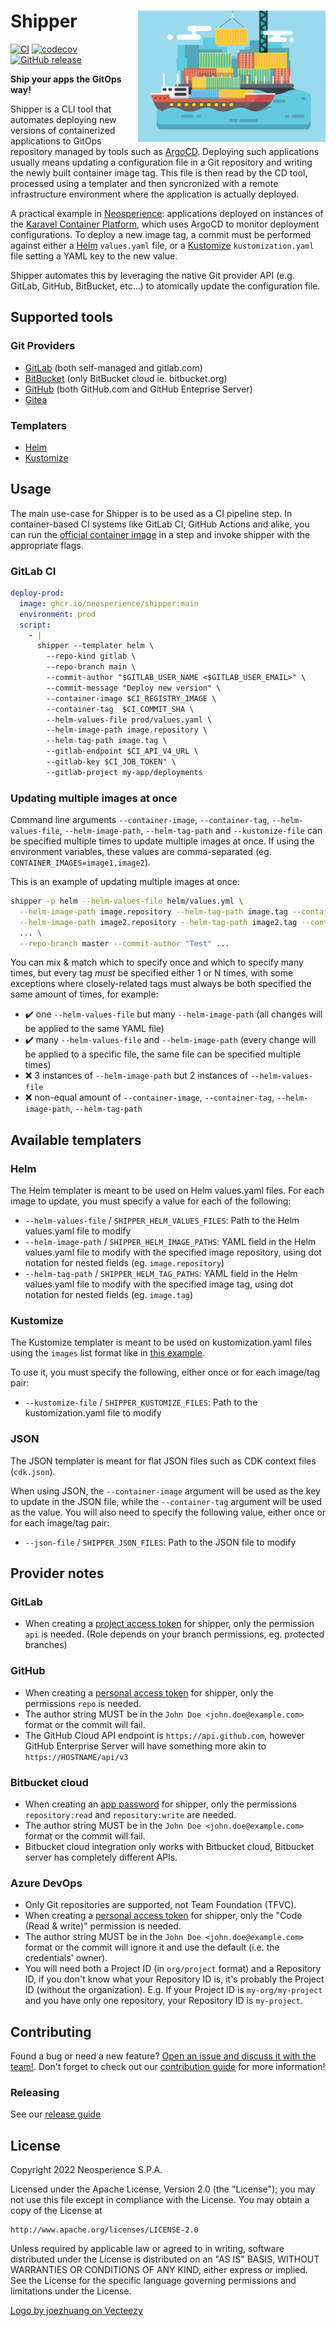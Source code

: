 # Shipper <img align="right" width=300 src="logo.webp">

[![CI](https://github.com/Neosperience/shipper/actions/workflows/main.yaml/badge.svg)](https://github.com/Neosperience/shipper/actions/workflows/main.yaml)
[![codecov](https://codecov.io/gh/Neosperience/shipper/branch/main/graph/badge.svg?token=DZMN03DYDR)](https://codecov.io/gh/Neosperience/shipper)
[![GitHub release](https://img.shields.io/github/v/release/neosperience/shipper?include_prereleases)](https://github.com/Neosperience/shipper/releases)

**Ship your apps the GitOps way!**

Shipper is a CLI tool that automates deploying new versions of containerized applications to GitOps repository managed by tools such as [ArgoCD]. Deploying such applications usually means updating a configuration file in a Git repository and writing the newly built container image tag. This file is then read by the CD tool, processed using a templater and then syncronized with a remote infrastructure environment where the application is actually deployed.

A practical example in [Neosperience]: applications deployed on instances of the [Karavel Container Platform], which uses ArgoCD to monitor deployment configurations. To deploy a new image tag, a commit must be performed against either a [Helm] `values.yaml` file, or a [Kustomize] `kustomization.yaml` file setting a YAML key to the new value.

Shipper automates this by leveraging the native Git provider API (e.g. GitLab, GitHub, BitBucket, etc...) to atomically update the configuration file.

## Supported tools

### Git Providers

- [GitLab] (both self-managed and gitlab.com)
- [BitBucket] (only BitBucket cloud ie. bitbucket.org)
- [GitHub] (both GitHub.com and GitHub Enteprise Server)
- [Gitea]

### Templaters

- [Helm]
- [Kustomize]

## Usage

The main use-case for Shipper is to be used as a CI pipeline step. In container-based CI systems like GitLab CI, GitHub Actions and alike, you can run the [official container image](https://github.com/Neosperience/shipper/pkgs/container/shipper) in a step and invoke shipper with the appropriate flags.

### GitLab CI

```yaml
deploy-prod:
  image: ghcr.io/neosperience/shipper:main
  environment: prod
  script:
    - |
      shipper --templater helm \
        --repo-kind gitlab \
        --repo-branch main \
        --commit-author "$GITLAB_USER_NAME <$GITLAB_USER_EMAIL>" \
        --commit-message "Deploy new version" \
        --container-image $CI_REGISTRY_IMAGE \
        --container-tag  $CI_COMMIT_SHA \
        --helm-values-file prod/values.yaml \
        --helm-image-path image.repository \
        --helm-tag-path image.tag \
        --gitlab-endpoint $CI_API_V4_URL \
        --gitlab-key $CI_JOB_TOKEN" \
        --gitlab-project my-app/deployments
```

### Updating multiple images at once

Command line arguments `--container-image`, `--container-tag`, `--helm-values-file`, `--helm-image-path`, `--helm-tag-path` and `--kustomize-file` can be specified multiple times to update multiple images at once. If using the environment variables, these values are comma-separated (eg. `CONTAINER_IMAGES=image1,image2`).

This is an example of updating multiple images at once:

```bash
shipper -p helm --helm-values-file helm/values.yml \
  --helm-image-path image.repository --helm-tag-path image.tag --container-image img1 --container-tag tag1 \
  --helm-image-path image2.repository --helm-tag-path image2.tag --container-image img2 --container-tag tag2 \
  ... \
  --repo-branch master --commit-author "Test" ...
```

You can mix & match which to specify once and which to specify many times, but every tag *must* be specified either 1 or N times, with some exceptions where closely-related tags must always be both specified the same amount of times, for example:

- ✔️ one `--helm-values-file` but many `--helm-image-path` (all changes will be applied to the same YAML file)
- ✔️ many `--helm-values-file` and `--helm-image-path` (every change will be applied to a specific file, the same file can be specified multiple times)
- ❌ 3 instances of `--helm-image-path` but 2 instances of `--helm-values-file`
- ❌ non-equal amount of `--container-image`, `--container-tag`, `--helm-image-path`, `--helm-tag-path`

## Available templaters

### Helm

The Helm templater is meant to be used on Helm values.yaml files. For each image to update, you must specify a value for each of the following:

 - `--helm-values-file` / `SHIPPER_HELM_VALUES_FILES`: Path to the Helm values.yaml file to modify
 - `--helm-image-path` / `SHIPPER_HELM_IMAGE_PATHS`: YAML field in the Helm values.yaml file to modify with the specified image repository, using dot notation for nested fields (eg. `image.repository`)
 - `--helm-tag-path` / `SHIPPER_HELM_TAG_PATHS`: YAML field in the Helm values.yaml file to modify with the specified image tag, using dot notation for nested fields (eg. `image.tag`)

### Kustomize

The Kustomize templater is meant to be used on kustomization.yaml files using the `images` list format like in [this example](https://github.com/kubernetes-sigs/kustomize/blob/master/examples/image.md).

To use it, you must specify the following, either once or for each image/tag pair:

 - `--kustomize-file` / `SHIPPER_KUSTOMIZE_FILES`: Path to the kustomization.yaml file to modify

### JSON

The JSON templater is meant for flat JSON files such as CDK context files (`cdk.json`).

When using JSON, the `--container-image` argument will be used as the key to update in the JSON file, while the `--container-tag` argument will be used as the value. You will also need to specify the following value, either once or for each image/tag pair:

 - `--json-file` / `SHIPPER_JSON_FILES`: Path to the JSON file to modify

## Provider notes

### GitLab

- When creating a [project access token](https://docs.gitlab.com/ee/user/project/settings/project_access_tokens.html) for shipper, only the permission `api` is needed. (Role depends on your branch permissions, eg. protected branches)

### GitHub

- When creating a [personal access token](https://docs.github.com/en/authentication/keeping-your-account-and-data-secure/creating-a-personal-access-token) for shipper, only the permissions `repo` is needed.
- The author string MUST be in the `John Doe <john.doe@example.com>` format or the commit will fail.
- The GitHub Cloud API endpoint is `https://api.github.com`, however GitHub Enterprise Server will have something more akin to `https://HOSTNAME/api/v3`

### Bitbucket cloud

- When creating an [app password](https://support.atlassian.com/bitbucket-cloud/docs/app-passwords/) for shipper, only the permissions `repository:read` and `repository:write` are needed.
- The author string MUST be in the `John Doe <john.doe@example.com>` format or the commit will fail.
- Bitbucket cloud integration only works with Bitbucket cloud, Bitbucket server has completely different APIs.

### Azure DevOps

- Only Git repositories are supported, not Team Foundation (TFVC).
- When creating a [personal access token](https://docs.microsoft.com/en-us/azure/devops/organizations/accounts/use-personal-access-tokens-to-authenticate) for shipper, only the "Code (Read & write)" permission is needed.
- The author string MUST be in the `John Doe <john.doe@example.com>` format or the commit will ignore it and use the default (i.e. the credentials' owner).
- You will need both a Project ID (in `org/project` format) and a Repository ID, if you don't know what your Repository ID is, it's probably the Project ID (without the organization). E.g. If your Project ID is `my-org/my-project` and you have only one repository, your Repository ID is `my-project`.

## Contributing

Found a bug or need a new feature? [Open an issue and discuss it with the team!](https://github.com/Neosperience/shipper/issues/new). Don't forget to check out our [contribution guide](CONTRIBUTING.md) for more information!

### Releasing

See our [release guide](RELEASE.md)

## License

Copyright 2022 Neosperience S.P.A.

Licensed under the Apache License, Version 2.0 (the "License");
you may not use this file except in compliance with the License.
You may obtain a copy of the License at

    http://www.apache.org/licenses/LICENSE-2.0

Unless required by applicable law or agreed to in writing, software
distributed under the License is distributed on an "AS IS" BASIS,
WITHOUT WARRANTIES OR CONDITIONS OF ANY KIND, either express or implied.
See the License for the specific language governing permissions and
limitations under the License.

<a href="https://www.vecteezy.com/free-vector/ship">Logo by joezhuang on Vecteezy</a>

[neosperience]: https://neosperience.com
[argocd]: https://argoproj.github.io/cd
[karavel container platform]: https://platform.karavel.io
[helm]: https://helm.sh
[kustomize]: https://kustomize.io
[gitlab]: https://gitlab.com
[github]: https://github.com
[gitea]: https://gitea.com
[bitbucket]: https://bitbucket.com
[golang]: https://go.dev
[semver]: https://semver.org/
